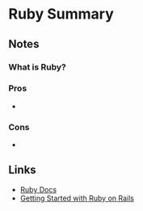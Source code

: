 # Ruby Summary
## Notes
### What is Ruby?

### Pros
* 

### Cons
* 

## Links
* [Ruby Docs](https://www.ruby-lang.org/en/documentation/)
* [Getting Started with Ruby on Rails](https://guides.rubyonrails.org/getting_started.html)